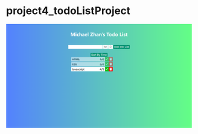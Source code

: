 # project4_todoListProject

![image](https://github.com/kuenpongfa221/project4_todoListProject/blob/main/proj4_todoList_1.png)
